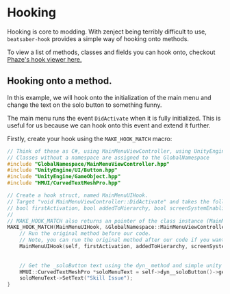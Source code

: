 # Hooking

Hooking is core to modding. With zenject being terribly difficult to use, `beatsaber-hook` provides a simple way of hooking onto methods.

To view a list of methods, classes and fields you can hook onto, checkout [Phaze's hook viewer here.](https://modtools.phazed.xyz/browser?v=1.19.0)

## Hooking onto a method.

In this example, we will hook onto the initialization of the main menu and change the text on the solo button to something funny.

The main menu runs the event `DidActivate` when it is fully initialized. This is useful for us because we can hook onto this event and extend it further.

Firstly, create your hook using the `MAKE_HOOK_MATCH` macro:

```cpp
// Think of these as C#, using MainMenuViewController, using UnityEngine.UI.Button, using HMUI.CurvedTextMeshPro ect.
// Classes without a namespace are assigned to the GlobalNamespace
#include "GlobalNamespace/MainMenuViewController.hpp"
#include "UnityEngine/UI/Button.hpp"
#include "UnityEngine/GameObject.hpp"
#include "HMUI/CurvedTextMeshPro.hpp"

// Create a hook struct, named MainMenuUIHook.
// Target "void MainMenuViewController::DidActivate" and takes the following arguments:
// bool firstActivation, bool addedToHierarchy, bool screenSystemEnabling
//
// MAKE_HOOK_MATCH also returns an pointer of the class instance (MainMenuViewController *self), which is useful.
MAKE_HOOK_MATCH(MainMenuUIHook, &GlobalNamespace::MainMenuViewController::DidActivate, void, GlobalNamespace::MainMenuViewController *self, bool firstActivation, bool addedToHierarchy, bool screenSystemEnabling) {
    // Run the original method before our code.
    // Note, you can run the original method after our code if you want to change arguments.
    MainMenuUIHook(self, firstActivation, addedToHierarchy, screenSystemEnabling); 
    
    
    // Get the _soloButton text using the dyn_ method and simple unity jazz. dyn_ safely get fields and shouldn't change much during updates.
    HMUI::CurvedTextMeshPro *soloMenuText = self->dyn__soloButton()->get_gameobject()->GetComponentInChildren<CurvedTextMeshPro *>();
    soloMenuText->SetText("Skill Issue");
}
```


